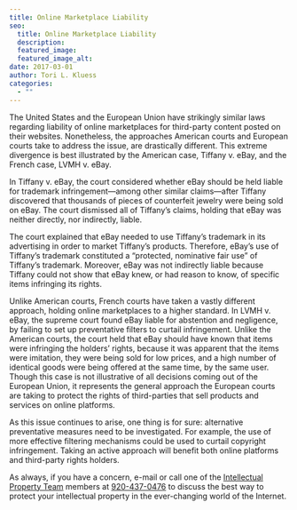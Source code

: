 ```yaml
---
title: Online Marketplace Liability
seo:
  title: Online Marketplace Liability
  description:
  featured_image:
  featured_image_alt:
date: 2017-03-01
author: Tori L. Kluess
categories:
  - ""
---
```


The United States and the European Union have strikingly similar laws regarding liability of online marketplaces for third-party content posted on their websites. Nonetheless, the approaches American courts and European courts take to address the issue, are drastically different. This extreme divergence is best illustrated by the American case, Tiffany v. eBay, and the French case, LVMH v. eBay.

In Tiffany v. eBay, the court considered whether eBay should be held liable for trademark infringement—among other similar claims—after Tiffany discovered that thousands of pieces of counterfeit jewelry were being sold on eBay. The court dismissed all of Tiffany’s claims, holding that eBay was neither directly, nor indirectly, liable.

The court explained that eBay needed to use Tiffany’s trademark in its advertising in order to market Tiffany’s products. Therefore, eBay’s use of Tiffany’s trademark constituted a “protected, nominative fair use” of Tiffany’s trademark. Moreover, eBay was not indirectly liable because Tiffany could not show that eBay knew, or had reason to know, of specific items infringing its rights.

Unlike American courts, French courts have taken a vastly different approach, holding online marketplaces to a higher standard. In LVMH v. eBay, the supreme court found eBay liable for abstention and negligence, by failing to set up preventative filters to curtail infringement. Unlike the American courts, the court held that eBay should have known that items were infringing the holders’ rights, because it was apparent that the items were imitation, they were being sold for low prices, and a high number of identical goods were being offered at the same time, by the same user. Though this case is not illustrative of all decisions coming out of the European Union, it represents the general approach the European courts are taking to protect the rights of third-parties that sell products and services on online platforms.

As this issue continues to arise, one thing is for sure: alternative preventative measures need to be investigated. For example, the use of more effective filtering mechanisms could be used to curtail copyright infringement. Taking an active approach will benefit both online platforms and third-party rights holders.

As always, if you have a concern, e-mail or call one of the [Intellectual Property Team](/practice-areas/intellectual-property/) members at <a href="tel: 920-437-0476">920-437-0476</a> to discuss the best way to protect your intellectual property in the ever-changing world of the Internet.
